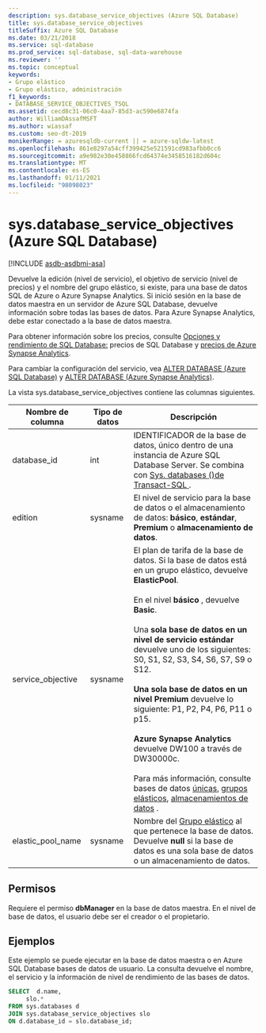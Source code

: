 ```yaml
---
description: sys.database_service_objectives (Azure SQL Database)
title: sys.database_service_objectives
titleSuffix: Azure SQL Database
ms.date: 03/21/2018
ms.service: sql-database
ms.prod_service: sql-database, sql-data-warehouse
ms.reviewer: ''
ms.topic: conceptual
keywords:
- Grupo elástico
- Grupo elástico, administración
f1_keywords:
- DATABASE_SERVICE_OBJECTIVES_TSQL
ms.assetid: cecd8c31-06c0-4aa7-85d3-ac590e6874fa
author: WilliamDAssafMSFT
ms.author: wiassaf
ms.custom: seo-dt-2019
monikerRange: = azuresqldb-current || = azure-sqldw-latest
ms.openlocfilehash: 861e8297a54cff399425e521591cd983afbb0cc6
ms.sourcegitcommit: a9e982e30e458866fcd64374e3458516182d604c
ms.translationtype: MT
ms.contentlocale: es-ES
ms.lasthandoff: 01/11/2021
ms.locfileid: "98098023"
---
```

# <a name="sysdatabase_service_objectives-azure-sql-database"></a>sys.database_service_objectives (Azure SQL Database)
[!INCLUDE [asdb-asdbmi-asa](../../includes/applies-to-version/asdb-asdbmi-asa.md)]

Devuelve la edición (nivel de servicio), el objetivo de servicio (nivel de precios) y el nombre del grupo elástico, si existe, para una base de datos SQL de Azure o Azure Synapse Analytics. Si inició sesión en la base de datos maestra en un servidor de Azure SQL Database, devuelve información sobre todas las bases de datos. Para Azure Synapse Analytics, debe estar conectado a la base de datos maestra.  
  
  
 Para obtener información sobre los precios, consulte [Opciones y rendimiento de SQL Database:](https://azure.microsoft.com/pricing/details/sql-database/) precios de SQL Database y [precios de Azure Synapse Analytics](https://azure.microsoft.com/pricing/details/sql-data-warehouse/).  
  
 Para cambiar la configuración del servicio, vea [ALTER DATABASE (Azure SQL Database)](../../t-sql/statements/alter-database-transact-sql.md) y [ALTER DATABASE (Azure Synapse Analytics)](../../t-sql/statements/alter-database-transact-sql.md?view=azure-sqldw-latest&preserve-view=true).  
  
 La vista sys.database_service_objectives contiene las columnas siguientes.  
  
|Nombre de columna|Tipo de datos|Descripción|  
|-----------------|---------------|-----------------|  
|database_id|int|IDENTIFICADOR de la base de datos, único dentro de una instancia de Azure SQL Database Server. Se combina con [Sys. databases &#40;&#41;de Transact-SQL ](../../relational-databases/system-catalog-views/sys-databases-transact-sql.md).|  
|edition|sysname|El nivel de servicio para la base de datos o el almacenamiento de datos: **básico**, **estándar**, **Premium** o **almacenamiento de datos**.|  
|service_objective|sysname|El plan de tarifa de la base de datos. Si la base de datos está en un grupo elástico, devuelve **ElasticPool**.<br /><br /> En el nivel **básico** , devuelve **Basic**.<br /><br /> Una **sola base de datos en un nivel de servicio estándar** devuelve uno de los siguientes: S0, S1, S2, S3, S4, S6, S7, S9 o S12.<br /><br /> **Una sola base de datos en un nivel Premium** devuelve lo siguiente: P1, P2, P4, P6, P11 o p15.<br /><br /> **Azure Synapse Analytics** devuelve DW100 a través de DW30000c.<br /><br /> Para más información, consulte bases de datos [únicas](/azure/sql-database/sql-database-dtu-resource-limits-single-databases/), [grupos elásticos](/azure/sql-database/sql-database-dtu-resource-limits-elastic-pools/), [almacenamientos de datos](/azure/sql-data-warehouse/what-is-a-data-warehouse-unit-dwu-cdwu/) .|  
|elastic_pool_name|sysname|Nombre del [Grupo elástico](/azure/azure-sql/database/elastic-pool-overview) al que pertenece la base de datos. Devuelve **null** si la base de datos es una sola base de datos o un almacenamiento de datos.|  
  
## <a name="permissions"></a>Permisos  
 Requiere el permiso **dbManager** en la base de datos maestra.  En el nivel de base de datos, el usuario debe ser el creador o el propietario.  
  
## <a name="examples"></a>Ejemplos  
 Este ejemplo se puede ejecutar en la base de datos maestra o en Azure SQL Database bases de datos de usuario. La consulta devuelve el nombre, el servicio y la información de nivel de rendimiento de las bases de datos.  
  
```sql  
SELECT  d.name,   
     slo.*    
FROM sys.databases d   
JOIN sys.database_service_objectives slo    
ON d.database_id = slo.database_id;  
  
```  
  
